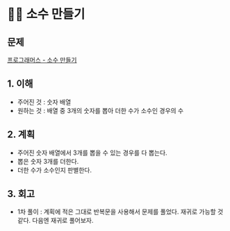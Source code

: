 # 🐄💧 소수 만들기 
## 문제 
[프로그래머스 - 소수 만들기](https://programmers.co.kr/learn/courses/30/lessons/12977)

## 1. 이해
- 주어진 것 : 숫자 배열
- 원하는 것 : 배열 중 3개의 숫자를 뽑아 더한 수가 소수인 경우의 수 

## 2. 계획
- 주어진 숫자 배열에서 3개를 뽑을 수 있는 경우를 다 뽑는다.
- 뽑은 숫자 3개를 더한다. 
- 더한 수가 소수인지 판별한다. 

## 3. 회고 
- 1차 풀이 : 계획에 적은 그대로 반복문을 사용해서 문제를 풀었다. 재귀로 가능할 것 같다. 다음엔 재귀로 풀어보자.